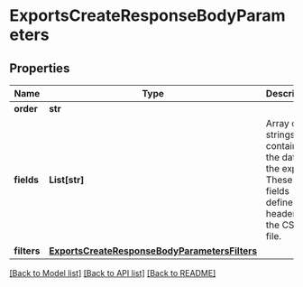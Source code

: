 # ExportsCreateResponseBodyParameters


## Properties

Name | Type | Description | Notes
------------ | ------------- | ------------- | -------------
**order** | **str** |  | [optional] 
**fields** | **List[str]** | Array of strings containing the data in the export. These fields define the headers in the CSV file. | [optional] 
**filters** | [**ExportsCreateResponseBodyParametersFilters**](ExportsCreateResponseBodyParametersFilters.md) |  | [optional] 

[[Back to Model list]](../README.md#documentation-for-models) [[Back to API list]](../README.md#documentation-for-api-endpoints) [[Back to README]](../README.md)


